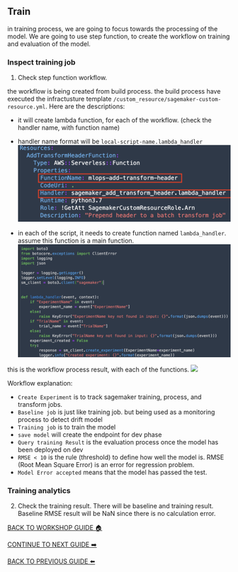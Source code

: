 ## Train

in training process, we are going to focus towards the processing of the model. We are going to use step function, to create the workflow on training and evaluation of the model.

### Inspect training job
1. Check step function workflow.

the workflow is being created from build process. the build process have executed the infractusture template `/custom_resource/sagemaker-custom-resource.yml`. Here are the descriptions:
- it will create lambda function, for each of the workflow. (check the handler name, with function name)
- handler name format will be `local-script-name.lambda_handler`
    ![](../images/Train/1.1.png)


- in each of the script, it needs to create function named `lambda_handler`. assume this function is a main function.
    ![](../images/Train/1.2.png)


this is the workflow process result, with each of the functions.
    ![](../images/Build/1.3.png)


Workflow explanation:
- `Create Experiment` is to track sagemaker training, process, and transform jobs.
- `Baseline job` is just like training job. but being used as a monitoring process to detect drift model
- `Training job` is to train the model
- `save model` will create the endpoint for dev phase
- `Query training Result` is the evaluation process once the model has been deployed on dev
- `RMSE < 10` is the rule (threshold) to define how well the model is. RMSE (Root Mean Square Error) is an error for regression problem.
- `Model Error accepted` means that the model has passed the test.

### Training analytics
2. Check the training result. There will be baseline and training result. Baseline RMSE result will be NaN since there is no calculation error.

[BACK TO WORKSHOP GUIDE :house:](../README.md)

[CONTINUE TO NEXT GUIDE :arrow_right:](Dev.md)

[BACK TO PREVIOUS GUIDE :arrow_left:](Build.md)